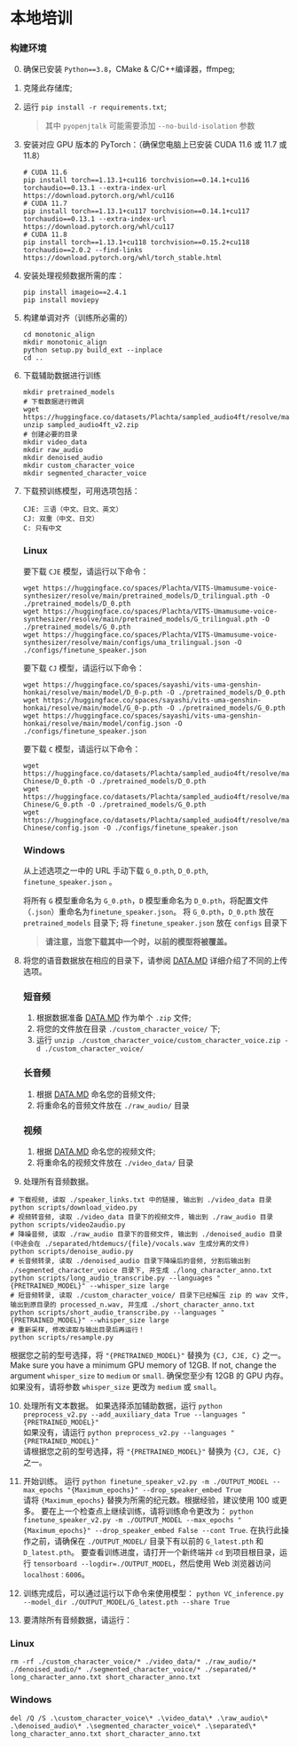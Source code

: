# 本地培训
### 构建环境
0. 确保已安装 `Python==3.8`，CMake & C/C++编译器，ffmpeg; 
1. 克隆此存储库;
2. 运行 `pip install -r requirements.txt`;
   > 其中 `pyopenjtalk` 可能需要添加 `--no-build-isolation` 参数
3. 安装对应 GPU 版本的 PyTorch：（确保您电脑上已安装 CUDA 11.6 或 11.7 或 11.8）
    ```
   # CUDA 11.6
    pip install torch==1.13.1+cu116 torchvision==0.14.1+cu116 torchaudio==0.13.1 --extra-index-url https://download.pytorch.org/whl/cu116
    # CUDA 11.7
    pip install torch==1.13.1+cu117 torchvision==0.14.1+cu117 torchaudio==0.13.1 --extra-index-url https://download.pytorch.org/whl/cu117
    # CUDA 11.8
    pip install torch==1.13.1+cu118 torchvision==0.15.2+cu118 torchaudio==2.0.2 --find-links https://download.pytorch.org/whl/torch_stable.html
   ```
4. 安装处理视频数据所需的库：
    ```
   pip install imageio==2.4.1
   pip install moviepy
   ```
5. 构建单调对齐（训练所必需的）
    ```
    cd monotonic_align
    mkdir monotonic_align
    python setup.py build_ext --inplace
    cd ..
    ```
6. 下载辅助数据进行训练
    ```
    mkdir pretrained_models
    # 下载数据进行微调
    wget https://huggingface.co/datasets/Plachta/sampled_audio4ft/resolve/main/sampled_audio4ft_v2.zip
    unzip sampled_audio4ft_v2.zip
    # 创建必要的目录
    mkdir video_data
    mkdir raw_audio
    mkdir denoised_audio
    mkdir custom_character_voice
    mkdir segmented_character_voice
   ```
7. 下载预训练模型，可用选项包括：
    ```
   CJE: 三语（中文、日文、英文）
   CJ: 双重（中文、日文）
   C: 只有中文
   ```
   ### Linux
   要下载 `CJE` 模型，请运行以下命令：
    ```
   wget https://huggingface.co/spaces/Plachta/VITS-Umamusume-voice-synthesizer/resolve/main/pretrained_models/D_trilingual.pth -O ./pretrained_models/D_0.pth
   wget https://huggingface.co/spaces/Plachta/VITS-Umamusume-voice-synthesizer/resolve/main/pretrained_models/G_trilingual.pth -O ./pretrained_models/G_0.pth
   wget https://huggingface.co/spaces/Plachta/VITS-Umamusume-voice-synthesizer/resolve/main/configs/uma_trilingual.json -O ./configs/finetune_speaker.json
   ```
   要下载 `CJ` 模型，请运行以下命令：
   ```
   wget https://huggingface.co/spaces/sayashi/vits-uma-genshin-honkai/resolve/main/model/D_0-p.pth -O ./pretrained_models/D_0.pth
   wget https://huggingface.co/spaces/sayashi/vits-uma-genshin-honkai/resolve/main/model/G_0-p.pth -O ./pretrained_models/G_0.pth
   wget https://huggingface.co/spaces/sayashi/vits-uma-genshin-honkai/resolve/main/model/config.json -O ./configs/finetune_speaker.json
   ```
   要下载 `C` 模型，请运行以下命令：
   ```
   wget https://huggingface.co/datasets/Plachta/sampled_audio4ft/resolve/main/VITS-Chinese/D_0.pth -O ./pretrained_models/D_0.pth
   wget https://huggingface.co/datasets/Plachta/sampled_audio4ft/resolve/main/VITS-Chinese/G_0.pth -O ./pretrained_models/G_0.pth
   wget https://huggingface.co/datasets/Plachta/sampled_audio4ft/resolve/main/VITS-Chinese/config.json -O ./configs/finetune_speaker.json
   ```
   ### Windows
   从上述选项之一中的 URL 手动下载 `G_0.pth`, `D_0.pth`, `finetune_speaker.json` 。
   
   将所有 `G` 模型重命名为 `G_0.pth`，`D` 模型重命名为 `D_0.pth`，将配置文件（`.json`）重命名为`finetune_speaker.json`。
   将 `G_0.pth`，`D_0.pth` 放在 `pretrained_models` 目录下;
   将 `finetune_speaker.json` 放在 `configs` 目录下

   > **请注意，当您下载其中一个时，以前的模型将被覆盖。**
9. 将您的语音数据放在相应的目录下，请参阅 [DATA.MD](DATA.MD) 详细介绍了不同的上传选项。
   ### 短音频
   1. 根据数据准备 [DATA.MD](DATA.MD) 作为单个 `.zip` 文件;
   2. 将您的文件放在目录 `./custom_character_voice/` 下;
   3. 运行 `unzip ./custom_character_voice/custom_character_voice.zip -d ./custom_character_voice/`
   
   ### 长音频
   1. 根据 [DATA.MD](DATA.MD) 命名您的音频文件;
   2. 将重命名的音频文件放在 `./raw_audio/` 目录
   
   ### 视频
   1. 根据 [DATA.MD](DATA.MD) 命名您的视频文件;
   2. 将重命名的视频文件放在 `./video_data/` 目录
10. 处理所有音频数据。
   ```
   # 下载视频, 读取 ./speaker_links.txt 中的链接, 输出到 ./video_data 目录
   python scripts/download_video.py
   # 视频转音频, 读取 ./video_data 目录下的视频文件, 输出到 ./raw_audio 目录
   python scripts/video2audio.py
   # 降噪音频, 读取 ./raw_audio 目录下的音频文件, 输出到 ./denoised_audio 目录(中途会在 ./separated/htdemucs/{file}/vocals.wav 生成分离的文件)
   python scripts/denoise_audio.py
   # 长音频转录, 读取 ./denoised_audio 目录下降噪后的音频, 分割后输出到 ./segmented_character_voice 目录下, 并生成 ./long_character_anno.txt
   python scripts/long_audio_transcribe.py --languages "{PRETRAINED_MODEL}" --whisper_size large
   # 短音频转录, 读取 ./custom_character_voice/ 目录下已经解压 zip 的 wav 文件, 输出到原目录的 processed_n.wav, 并生成 ./short_character_anno.txt
   python scripts/short_audio_transcribe.py --languages "{PRETRAINED_MODEL}" --whisper_size large
   # 重新采样, 修改读取与输出目录后再运行！
   python scripts/resample.py
   ```
   根据您之前的型号选择，将 `"{PRETRAINED_MODEL}"` 替换为 `{CJ, CJE, C}` 之一。  
   Make sure you have a minimum GPU memory of 12GB. If not, change the argument `whisper_size` to `medium` or `small`.
   确保您至少有 12GB 的 GPU 内存。如果没有，请将参数 `whisper_size` 更改为 `medium` 或 `small`。

10. 处理所有文本数据。
   如果选择添加辅助数据，运行 `python preprocess_v2.py --add_auxiliary_data True --languages "{PRETRAINED_MODEL}"`  
   如果没有，请运行 `python preprocess_v2.py --languages "{PRETRAINED_MODEL}"`  
   请根据您之前的型号选择，将 `"{PRETRAINED_MODEL}"` 替换为 `{CJ, CJE, C}` 之一。

11. 开始训练。
   运行 `python finetune_speaker_v2.py -m ./OUTPUT_MODEL --max_epochs "{Maximum_epochs}" --drop_speaker_embed True`  
   请将 `{Maximum_epochs}` 替换为所需的纪元数。根据经验，建议使用 100 或更多。
   要在上一个检查点上继续训练，请将训练命令更改为： `python finetune_speaker_v2.py -m ./OUTPUT_MODEL --max_epochs "{Maximum_epochs}" --drop_speaker_embed False --cont True`. 在执行此操作之前，请确保在 `./OUTPUT_MODEL/` 目录下有以前的 `G_latest.pth` 和 `D_latest.pth`。
   要查看训练进度，请打开一个新终端并 `cd` 到项目根目录，运行 `tensorboard --logdir=./OUTPUT_MODEL`，然后使用 Web 浏览器访问 `localhost：6006`。

12. 训练完成后，可以通过运行以下命令来使用模型：
   `python VC_inference.py --model_dir ./OUTPUT_MODEL/G_latest.pth --share True`
13. 要清除所有音频数据，请运行：
   ### Linux
   ```
   rm -rf ./custom_character_voice/* ./video_data/* ./raw_audio/* ./denoised_audio/* ./segmented_character_voice/* ./separated/* long_character_anno.txt short_character_anno.txt
   ```
   ### Windows
   ```
   del /Q /S .\custom_character_voice\* .\video_data\* .\raw_audio\* .\denoised_audio\* .\segmented_character_voice\* .\separated\* long_character_anno.txt short_character_anno.txt
   ```


